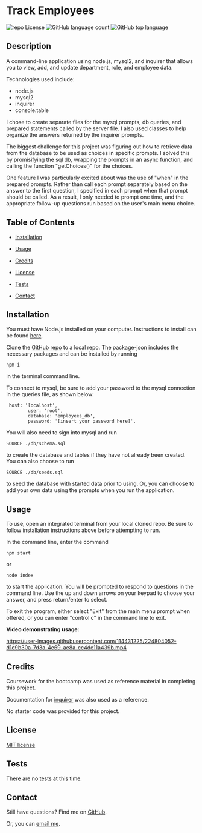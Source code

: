 # Track Employees
![repo License](https://img.shields.io/github/license/rbkeyes/team-profile-generator?color=green)
![GitHub language count](https://img.shields.io/github/languages/count/rbkeyes/team-profile-generator?color=purple)
![GitHub top language](https://img.shields.io/github/languages/top/rbkeyes/team-profile-generator)


## Description

A command-line application using node.js, mysql2, and inquirer that allows you to view, add, and update department, role, and employee data.

Technologies used include:

- node.js
- mysql2
- inquirer
- console.table

I chose to create separate files for the mysql prompts, db queries, and prepared statements called by the server file. I also used classes to help organize the answers returned by the inquirer prompts.  

The biggest challenge for this project was figuring out how to retrieve data from the database to be used as choices in specific prompts. I solved this by promisifying the sql db, wrapping the prompts in an async function, and calling the function "getChoices()" for the choices. 

One feature I was particularly excited about was the use of "when" in the prepared prompts. Rather than call each prompt separately based on the answer to the first question, I specified in each prompt when that prompt should be called. As a result, I only needed to prompt one time, and the appropriate follow-up questions run based on the user's main menu choice.


## Table of Contents

- [Installation](#installation)

- [Usage](#usage)

- [Credits](#credits)

- [License](#license)

- [Tests](#tests)

- [Contact](#contact)


## Installation

You must have Node.js installed on your computer. Instructions to install can be found [here](https://nodejs.org/en/).

Clone the [GitHub repo](https://github.com/rbkeyes/track-employees) to a local repo. The package-json includes the necessary packages and can be installed by running 
```
npm i
```
in the terminal command line. 

To connect to mysql, be sure to add your password to the mysql connection in the queries file, as shown below:
```
 host: 'localhost',
        user: 'root',
        database: 'employees_db',
        password: '[insert your password here]',
```
You will also need to sign into mysql and run
```
SOURCE ./db/schema.sql
```
to create the database and tables if they have not already been created. You can also choose to run
```
SOURCE ./db/seeds.sql
```
to seed the database with started data prior to using. Or, you can choose to add your own data using the prompts when you run the application.


## Usage

To use, open an integrated terminal from your local cloned repo. Be sure to follow installation instructions above before attempting to run.

In the command line, enter the command 
```
npm start
```
or
```
node index
```
to start the application. You will be prompted to respond to questions in the command line. Use the up and down arrows on your keypad to choose your answer, and press return/enter to select. 

To exit the program, either select "Exit" from the main menu prompt when offered, or you can enter "control c" in the command line to exit.

**Video demonstrating usage:**

https://user-images.githubusercontent.com/114431225/224804052-d1c9b30a-7d3a-4e69-ae8a-cc4de11a439b.mp4



## Credits

Coursework for the bootcamp was used as reference material in completing this project.

Documentation for [inquirer](https://www.npmjs.com/package/inquirer) was also used as a reference.

No starter code was provided for this project.


## License

[MIT license](./LICENSE)


## Tests

There are no tests at this time.


## Contact

Still have questions? Find me on [GitHub](https://github.com/rbkeyes).

Or, you can [email me](mailto:rbkeyes@gmail.com).
